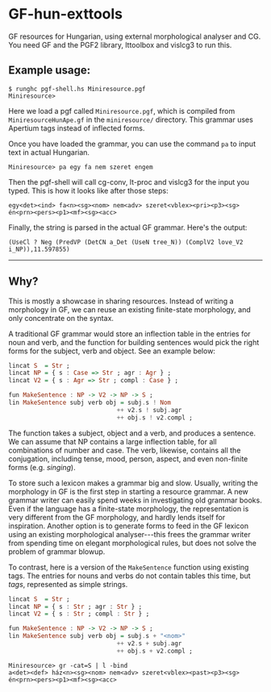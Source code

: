 # GF-hun-exttools
GF resources for Hungarian, using external morphological analyser and CG. You need GF and the PGF2 library, lttoolbox and vislcg3 to run this.

## Example usage:

```
$ runghc pgf-shell.hs Miniresource.pgf 
Miniresource> 
```

Here we load a pgf called `Miniresource.pgf`, which is compiled from `MiniresourceHunApe.gf` in the `miniresource/` directory. This grammar uses Apertium tags instead of inflected forms.

Once you have loaded the grammar, you can use the command `pa` to input text in actual Hungarian. 

```
Miniresource> pa egy fa nem szeret engem
```

Then the pgf-shell will call cg-conv, lt-proc and vislcg3 for the input you typed. This is how it looks like after those steps:

```
egy<det><ind> fa<n><sg><nom> nem<adv> szeret<vblex><pri><p3><sg> én<prn><pers><p1><mf><sg><acc>
```

Finally, the string is parsed in the actual GF grammar. Here's the output:

```
(UseCl ? Neg (PredVP (DetCN a_Det (UseN tree_N)) (ComplV2 love_V2 i_NP)),11.597855)
```

----

## Why?


This is mostly a showcase in sharing resources. Instead of writing a morphology in GF, we can reuse an existing finite-state morphology, and only concentrate on the syntax. 

A traditional GF grammar would store an inflection table in the entries for noun and verb, and the function for building sentences would pick the right forms for the subject, verb and object. See an example below:

```haskell
lincat S  = Str ;
lincat NP = { s : Case => Str ; agr : Agr } ;
lincat V2 = { s : Agr => Str ; compl : Case } ;

fun MakeSentence : NP -> V2 -> NP -> S ;
lin MakeSentence subj verb obj = subj.s ! Nom 
							  ++ v2.s ! subj.agr 
							  ++ obj.s ! v2.compl ;
```

The function takes a subject, object and a verb, and produces a sentence. We can assume that NP contains a large inflection table, for all combinations of number and case. The verb, likewise, contains all the conjugation, including tense, mood, person, aspect, and even non-finite forms (e.g. *singing*). 

To store such a lexicon makes a grammar big and slow.
Usually, writing the morphology in GF is the first step in starting a resource grammar. A new grammar writer can easily spend weeks in investigating old grammar books. Even if the language has a finite-state morphology, the representation is very different from the GF morphology, and hardly lends itself for inspiration. Another option is to generate forms to feed in the GF lexicon using an existing morphological analyser---this frees the grammar writer from spending time on elegant morphological rules, but does not solve the problem of grammar blowup.

To contrast, here is a version of the `MakeSentence` function using existing tags. The entries for nouns and verbs do not contain tables this time, but *tags*, represented as simple strings.


```haskell
lincat S  = Str ;
lincat NP = { s : Str ; agr : Str } ;
lincat V2 = { s : Str ; compl : Str } ;

fun MakeSentence : NP -> V2 -> NP -> S ;
lin MakeSentence subj verb obj = subj.s + "<nom>"
							  ++ v2.s + subj.agr 
							  ++ obj.s + v2.compl ;
```

```
Miniresource> gr -cat=S | l -bind
a<det><def> ház<n><sg><nom> nem<adv> szeret<vblex><past><p3><sg> én<prn><pers><p1><mf><sg><acc>
```